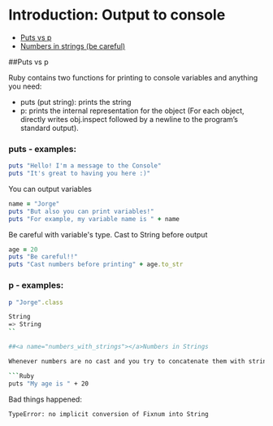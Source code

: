 # Introduction: Output to console

- [Puts vs p](#putvariations)
- [Numbers in strings (be careful)](#numbers_with_strings)

##<a name="putvariations"></a>Puts vs p

Ruby contains two functions for printing to console variables and anything you need:

- puts (put string): prints the string
- p: prints the internal representation for the object (For each object, directly writes obj.inspect followed by a newline to the program’s standard output).

### puts - examples:

```ruby
puts "Hello! I'm a message to the Console"
puts "It's great to having you here :)"
```

You can output variables

```ruby
name = "Jorge"
puts "But also you can print variables!"
puts "For example, my variable name is " + name
```

Be careful with variable's type. Cast to String before output

```Ruby
age = 20
puts "Be careful!!"
puts "Cast numbers before printing" + age.to_str
```

### p - examples:

```Ruby
p "Jorge".class
```

```Bash
String
=> String
``

##<a name="numbers_with_strings"></a>Numbers in Strings

Whenever numbers are no cast and you try to concatenate them with string, bad things will happen:

```Ruby
puts "My age is " + 20
```
Bad things happened:

```Bash
TypeError: no implicit conversion of Fixnum into String
```
